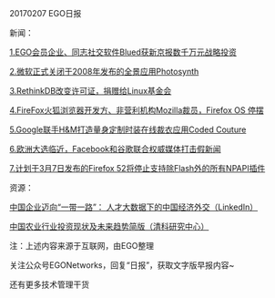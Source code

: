 20170207 EGO日报

新闻：

[1.EGO会员企业、同志社交软件Blued获新京报数千万元战略投资](http://tech.sina.com.cn/i/2017-02-07/doc-ifyafcyx7348003.shtml)

[2.微软正式关闭于2008年发布的全景应用Photosynth](http://www.cnbeta.com/articles/582793.htm)

[3.RethinkDB改变许可证，捐赠给Linux基金会](http://www.solidot.org/story?sid=51259)

[4.FireFox火狐浏览器开发方、非营利机构Mozilla裁员，Firefox OS 停摆](https://www.oschina.net/news/81661/firefox-os-locked-out-cause-staff-reduced)

[5.Google联手H&M打造量身定制时装在线裁衣应用Coded Couture](http://www.chinaz.com/mobile/2017/0207/653337.shtml)

[6.欧洲大选临近，Facebook和谷歌联合权威媒体打击假新闻](http://tech.qq.com/a/20170207/017731.htm)

[7.计划于3月7日发布的Firefox 52将停止支持除Flash外的所有NPAPI插件](http://www.solidot.org/story?sid=51253)

资源：

[中国企业迈向“一带一路”： 人才大数据下的中国经济外交（LinkedIn）](http://t.cn/RJw2AF2)

[中国农业行业投资现状及未来趋势简版（清科研究中心）](http://report.pedata.cn/1480932131015233.html)

注：上述内容来源于互联网，由EGO整理

关注公众号EGONetworks，回复“日报”，获取文字版早报内容~

还有更多技术管理干货
